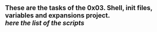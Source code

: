These are the tasks of the **0x03. Shell, init files, variables and expansions** project.  
*here the list of the scripts*
- 
